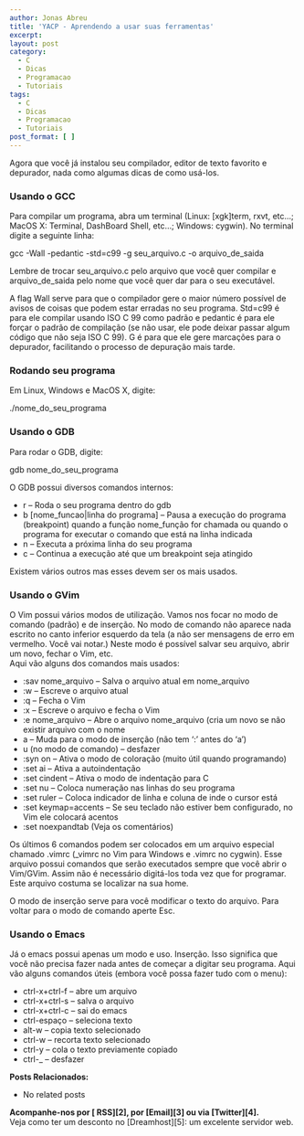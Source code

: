 ```yaml
---
author: Jonas Abreu
title: 'YACP - Aprendendo a usar suas ferramentas'
excerpt:
layout: post
category:
  - C
  - Dicas
  - Programacao
  - Tutoriais
tags:
  - C
  - Dicas
  - Programacao
  - Tutoriais
post_format: [ ]
---
```

Agora que você já instalou seu compilador, editor de texto favorito e depurador, nada como algumas dicas de como usá-los.

### **Usando o GCC**

Para compilar um programa, abra um terminal (Linux: [xgk]term, rxvt, etc…; MacOS X: Terminal, DashBoard Shell, etc…; Windows: cygwin). No terminal digite a seguinte linha:

gcc -Wall -pedantic -std=c99 -g seu\_arquivo.c -o arquivo\_de_saida

Lembre de trocar seu\_arquivo.c pelo arquivo que você quer compilar e arquivo\_de_saida pelo nome que você quer dar para o seu executável.

A flag Wall serve para que o compilador gere o maior número possível de avisos de coisas que podem estar erradas no seu programa. Std=c99 é para ele compilar usando ISO C 99 como padrão e pedantic é para ele forçar o padrão de compilação (se não usar, ele pode deixar passar algum código que não seja ISO C 99). G é para que ele gere marcações para o depurador, facilitando o processo de depuração mais tarde.

### **Rodando seu programa**

Em Linux, Windows e MacOS X, digite:

./nome\_do\_seu_programa

### **Usando o GDB**

Para rodar o GDB, digite:

gdb nome\_do\_seu_programa

O GDB possui diversos comandos internos:

*   r – Roda o seu programa dentro do gdb
*   b [nome\_funcao|linha do programa] – Pausa a execução do programa (breakpoint) quando a função nome\_função for chamada ou quando o programa for executar o comando que está na linha indicada
*   n – Executa a próxima linha do seu programa
*   c – Continua a execução até que um breakpoint seja atingido

Existem vários outros mas esses devem ser os mais usados.

### **Usando o GVim**

O Vim possui vários modos de utilização. Vamos nos focar no modo de comando (padrão) e de inserção. No modo de comando não aparece nada escrito no canto inferior esquerdo da tela (a não ser mensagens de erro em vermelho. Você vai notar.) Neste modo é possível salvar seu arquivo, abrir um novo, fechar o Vim, etc.  
Aqui vão alguns dos comandos mais usados:

*   :sav nome\_arquivo – Salva o arquivo atual em nome\_arquivo
*   :w – Escreve o arquivo atual
*   :q – Fecha o Vim
*   :x – Escreve o arquivo e fecha o Vim
*   :e nome\_arquivo – Abre o arquivo nome\_arquivo (cria um novo se não existir arquivo com o nome
*   a – Muda para o modo de inserção (não tem ‘:’ antes do ‘a’)
*   u (no modo de comando) – desfazer
*   :syn on – Ativa o modo de coloração (muito útil quando programando)
*   :set ai – Ativa a autoindentação
*   :set cindent – Ativa o modo de indentação para C
*   :set nu – Coloca numeração nas linhas do seu programa
*   :set ruler – Coloca indicador de linha e coluna de inde o cursor está
*   :set keymap=accents – Se seu teclado não estiver bem configurado, no Vim ele colocará acentos
*   :set noexpandtab (Veja os comentários)

Os últimos 6 comandos podem ser colocados em um arquivo especial chamado .vimrc (_vimrc no Vim para Windows e .vimrc no cygwin). Esse arquivo possui comandos que serão executados sempre que você abrir o Vim/GVim. Assim não é necessário digitá-los toda vez que for programar. Este arquivo costuma se localizar na sua home.

O modo de inserção serve para você modificar o texto do arquivo. Para voltar para o modo de comando aperte Esc.

### **Usando o Emacs**

Já o emacs possui apenas um modo e uso. Inserção. Isso significa que você não precisa fazer nada antes de começar a digitar seu programa. Aqui vão alguns comandos úteis (embora você possa fazer tudo com o menu):

*   ctrl-x+ctrl-f – abre um arquivo
*   ctrl-x+ctrl-s – salva o arquivo
*   ctrl-x+ctrl-c – sai do emacs
*   ctrl-espaço – seleciona texto
*   alt-w – copia texto selecionado
*   ctrl-w – recorta texto selecionado
*   ctrl-y – cola o texto previamente copiado
*   ctrl-_ – desfazer

**Posts Relacionados:** 
*   No related posts









**Acompanhe-nos por [ RSS][2], por [Email][3] ou via [Twitter][4].**  
Veja como ter um desconto no [Dreamhost][5]: um excelente servidor web.

 [1]: https://twitter.com/share




